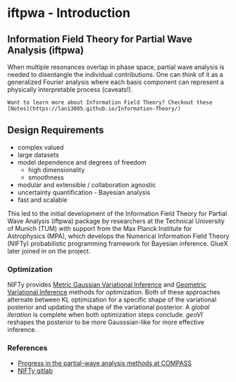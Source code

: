 # iftpwa - Introduction

## Information Field Theory for Partial Wave Analysis (iftpwa)

When multiple resonances overlap in phase space, partial wave analysis is needed to disentangle the individual contributions. One can think of it as a generalized Fourier analysis where each basis component can represent a physically interpretable process (caveats!). 

```{seealso}
Want to learn more about Information Field Theory? Checkout these [Notes](https://lan13005.github.io/Information-Theory/)
```

## Design Requirements
- complex valued
- large datasets
- model dependence and degrees of freedom
  - high dimensionality
  - smoothness
- modular and extensible / collaboration agnostic
- uncertainty quantification - Bayesian analysis
- fast and scalable

This led to the initial development of the Information Field Theory for Partial Wave Analysis (iftpwa) package by researchers at the Technical University of Munich (TUM) with support from the Max Planck Institute for Astrophysics (MPA), which develops the Numerical Information Field Theory (NIFTy) probabilistic programming framework for Bayesian inference. GlueX later joined in on the project.

### Optimization
NIFTy provides [Metric Gaussian Variational Inference](https://arxiv.org/abs/1901.11033) and [Geometric Variational Inference](https://arxiv.org/abs/2105.10470) methods for optimization. Both of these approaches alternate between KL optimization for a specific shape of the variational posterior and updating the shape of the variational posterior. A *global iteration* is complete when both optimization steps conclude. *geoVI* reshapes the posterior to be more Gausssian-like for more effective inference.

### References
- [Progress in the partial-wave analysis methods at COMPASS](https://arxiv.org/abs/2311.00449)
- [NIFTy gitlab](https://gitlab.mpcdf.mpg.de/ift/nifty/-/tree/NIFTy_8/src?ref_type=heads)
